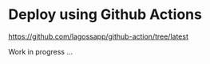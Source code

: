 # Deploy using Github Actions

https://github.com/lagossapp/github-action/tree/latest

Work in progress ...
